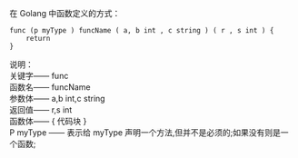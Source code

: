 在 Golang 中函数定义的方式：
```
func (p myType ) funcName ( a, b int , c string ) ( r , s int ) {
    return
}
```
说明：<br>
关键字—— func <br>
函数名—— funcName <br>
参数体—— a,b int,c string <br>
返回值—— r,s int <br>
函数体—— { 代码块 } <br>
P myType —— 表示给 myType 声明一个方法,但并不是必须的;如果没有则是一个函数; <br>
